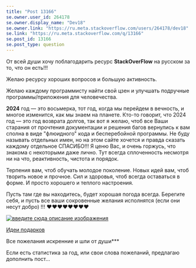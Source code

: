 ```yaml
---
title: "Post 13166"
se.owner.user_id: 264178
se.owner.display_name: "Dev18"
se.owner.link: "https://ru.meta.stackoverflow.com/users/264178/dev18"
se.link: "https://ru.meta.stackoverflow.com/q/13166"
se.post_id: 13166
se.post_type: question
---
```

<p>От всей души хочу поблагодарить ресурс <strong>StackOverFlow</strong> на русском за то, что он есть!!!</p>
<p>Желаю ресурсу хороших вопросов и большую активность.</p>
<p>Желаю каждому программисту найти свой цзен и улучшать подручные программы/приложения для человечества.</p>
<p><strong>2024</strong> год — это восьмерка, тот год, когда мы перейдем в вечность, и многое изменится, как мы знаем на планете. Кто-то говорит, что 2024 год — это год возврата долгов, так вот я желаю, чтоб все Ваши старания от прочтения документации и решения багов вернулись к вам сполна в виде &quot;флюидного&quot; кода и бесперебойной программы. Не буду называть отдельных имен, но на этом сайте хочется и правда сказать каждому отдельное СПАСИБО!!! Я ценю Вас, и очень горжусь, что знакома с некоторыми даже лично. Тут всегда сплоченность несмотря ни на что, реактивность, чистота и порядок.</p>
<p>Терпения вам, чтоб обучать молодое поколение. Новых идей вам, чтоб творить новое и прочное. Сил и здоровья, чтоб всегда оставаться в форме. И просто хорошего и теплого настроения.</p>
<p>Пусть там где вы находитесь, будет хорошая погода всегда. Берегите себя, и пусть все ваши сокровенные желания исполнятся (если они несут добро) !!! ❤️❤️❤️❤️❤️❤️❤️❤️</p>
<p><a href="https://i.stack.imgur.com/NX9ru.png" rel="nofollow noreferrer"><img src="https://i.stack.imgur.com/NX9ru.png" alt="введите сюда описание изображения" /></a></p>
<p><a href="https://tproger.ru/articles/podarki-na-novyj-god" rel="nofollow noreferrer">Идеи подарков</a></p>
<p>Все пожелания искренние и шли от души***</p>
<p>Если есть статистика за год, или свои слова пожеланий, предлагаю дополнить пост...</p>
